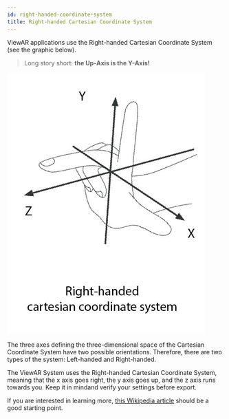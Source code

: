 ```yaml
---
id: right-handed-coordinate-system
title: Right-handed Cartesian Coordinate System
---
```


ViewAR applications use the Right-handed Cartesian Coordinate System (see the graphic below).
> Long story short: **the Up-Axis is the Y-Axis!**

![](../assets/CoordinateSystem-sketch-v02.jpg)

The three axes defining the three-dimensional space of the Cartesian Coordinate System have two possible orientations. Therefore, there are two types of the system: Left-handed and Right-handed.

The ViewAR System uses the Right-handed Cartesian Coordinate System, meaning that the x axis goes right, the y axis goes up, and the z axis runs towards you. Keep it in mindand verify your settings before export.

If you are interested in learning more, [this Wikipedia article](https://en.wikipedia.org/wiki/Right-hand_rule) should be a good starting point.
